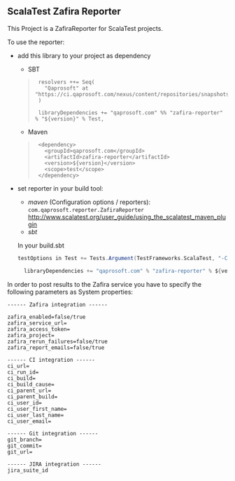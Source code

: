 ## ScalaTest Zafira Reporter


This Project is a ZafiraReporter for ScalaTest projects.

To use the reporter:
* add this library to your project as dependency
  * SBT
   >      resolvers ++= Seq(
   >        "Qaprosoft" at "https://ci.qaprosoft.com/nexus/content/repositories/snapshots/"
   >      )
   >
   >      libraryDependencies += "qaprosoft.com" %% "zafira-reporter" % "${version}" % Test,
   >

  * Maven
   >
   >      <dependency>
   >        <groupId>qaprosoft.com</groupId>
   >        <artifactId>zafira-reporter</artifactId>
   >        <version>${version}</version>
   >        <scope>test</scope>
   >      </dependency>



* set reporter in your build tool:
  * _maven_
  (Configuration options / reporters):
  `com.qaprosoft.reporter.ZafiraReporter`
  http://www.scalatest.org/user_guide/using_the_scalatest_maven_plugin
  * _sbt_

   In your build.sbt
  ```scala
  testOptions in Test += Tests.Argument(TestFrameworks.ScalaTest, "-C", "com.qaprosoft.reporter.ZafiraReporter")
  ```
  ```scala
    libraryDependencies += "qaprosoft.com" % "zafira-reporter" % ${version} % Test)
    ```

In order to post results to the Zafira service you have to specify the following parameters as System properties:
 ```
------ Zafira integration ------

zafira_enabled=false/true
zafira_service_url=
zafira_access_token=
zafira_project=
zafira_rerun_failures=false/true
zafira_report_emails=false/true
 ```
  ```
 ------ CI integration ------
ci_url=
ci_run_id=
ci_build=
ci_build_cause=
ci_parent_url=
ci_parent_build=
ci_user_id=
ci_user_first_name=
ci_user_last_name=
ci_user_email=
 ```
  ```
 ------ Git integration ------
git_branch=
git_commit=
git_url=
 ```
  ```
------ JIRA integration ------
jira_suite_id
 ```

